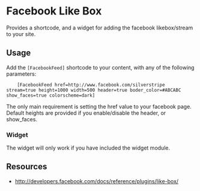 # Facebook Like Box

Provides a shortcode, and a widget for adding the facebook likebox/stream to your site.

## Usage

Add the `[FacebookFeed]` shortcode to your content, with any of the following parameters:

```
	[FacebookFeed href=http://www.facebook.com/silverstripe stream=true height=1000 width=500 header=true boder_color=#ABCABC show_faces=true colorscheme=dark]
```

The only main requirement is setting the href value to your facebook page.
Default heights are provided if you enable/disable the header, or show_faces.

### Widget

The widget will only work if you have included the widget module.

## Resources 

 * http://developers.facebook.com/docs/reference/plugins/like-box/